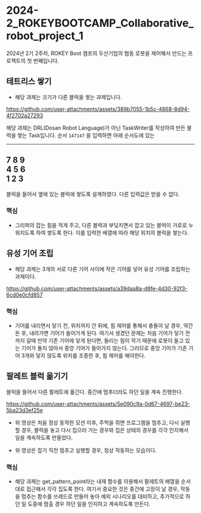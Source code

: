 # 2024-2_ROKEYBOOTCAMP_Collaborative_robot_project_1
2024년 2기 2주차, ROKEY Boot 캠프의 두산기업의 협동 로봇을 제어해서 만드는 프로젝트의 첫 번째입니다.

## 테트리스 쌓기
- 해당 과제는 크기가 다른 블럭을 쌓는 과제입니다.

https://github.com/user-attachments/assets/389b7055-1b5c-4868-8d94-4f2702a27293

해당 과제는 DRL(Dosan Robot Language)가 아닌 TaskWriter를 작성하여 만든 블럭을 쌓는 Task입니다. 순서 `147147` 을 입력하면 아래 순서도에 있는

  ------------
  7 8 9   
  4 5 6   
  1 2 3   
  ------------
블럭을 들어서 옆에 있는 블럭에 쌓도록 설계하였다. 다른 입력값은 받을 수 없다.
### 핵심
  - 그리퍼의 잡는 힘을 적게 주고, 다른 블럭과 부딪치면서 잡고 있는 블럭이 가로로 누워지도록 하여 쌓도록 한다. 이를 입력한 배열에 따라 해당 위치의 블럭을 쌓는다.
## 유성 기어 조립
- 해당 과제는 3개의 서로 다른 기어 사이에 작은 기어를 넣어 유성 기어를 조립하는 과제이다.

https://github.com/user-attachments/assets/a39daa8a-d8fe-4d30-92f3-6cd0e0cfd857

### 핵심
  - 기어를 내리면서 닿기 전, 위치까지 간 뒤에, 힘 제어를 통해서 충돌이 날 경우, 약간 돈 후, 내려가면 기어가 들어가게 된다. 여기서 생겼던 문제는 처음 기어가 닿기 전까지 갈때 만약 기존 기어에 닿게 된다면, 돌리는 힘이 작기 때문에 로봇이 들고 있는 기어가 돌지 않아서 중앙 기어가 들어가지 않는다. 그러므로 중앙 기어가 기존 기어 3개와 닿지 않도록 위치를 조종한 후, 힘 제어를 해야한다.

## 팔레트 블럭 옮기기
  블럭을 들어서 다른 팔레트에 옮긴다. 중간에 멈추더라도 하던 일을 계속 진행한다.

https://github.com/user-attachments/assets/5e090c9a-0d67-4697-be23-5ba23d3ef25e

  - 위 영상은 처음 정상 동작한 모션 이후, 주먹을 쥐면 프로그램을 멈추고, 다시 실행할 경우, 블럭을 놓고 다시 집으러 가는 경우와 집은 상태의 경우를 각각 인지해서 일을 계속하도록 만들었다.





  - 위 영상은 잡기 직전 멈추고 실행할 경우, 정상 작동하는 모습이다.
### 핵심
  - 해당 과제는 get_pattern_point라는 내재 함수를 이용해서 팔레트의 배열을 순서대로 접근해서 각각 집도록 한다. 여기서 중요한 것은 중간에 고장이 날 경우, 작동을 멈추는 함수를 쓰레드로 만들어 놓아 예외 시나리오를 대비하고, 추가적으로 하던 일 도중에 멈출 경우 하던 일을 인지하고 계속하도록 만든다.
